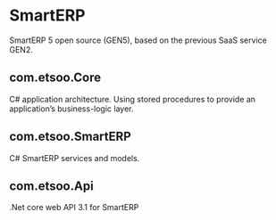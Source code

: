 # SmartERP
SmartERP 5 open source (GEN5), based on the previous SaaS service GEN2.

## com.etsoo.Core
C# application architecture. Using stored procedures to provide an application’s business-logic layer.

## com.etsoo.SmartERP
C# SmartERP services and models.

## com.etsoo.Api
.Net core web API 3.1 for SmartERP
